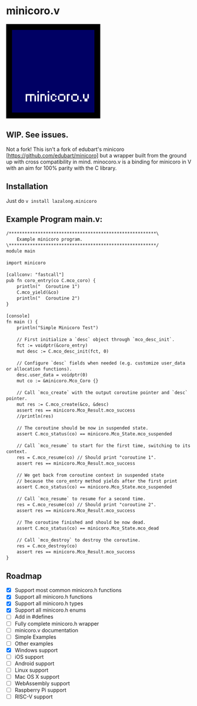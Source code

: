 # minicoro.v
![minicoro.v icon](icon.png)

## WIP. See issues.

Not a fork! This isn't a fork of edubart's minicoro [https://github.com/edubart/minicoro] but a wrapper built from the ground up with cross compatibility in mind.
minocoro.v is a binding for minicoro in V with an aim for 100% parity with the C library.


## Installation
Just do `v install lazalong.minicoro`
## Example Program main.v:
```
/********************************************************\
	Example minicoro program.
\********************************************************/
module main

import minicoro

[callconv: "fastcall"]
pub fn coro_entry(co C.mco_coro) {
	println("  Coroutine 1")
	C.mco_yield(&co)
	println("  Coroutine 2")
}

[console]
fn main () {
	println("Simple Minicoro Test")
 
	// First initialize a `desc` object through `mco_desc_init`.
	fct := voidptr(&coro_entry)
	mut desc := C.mco_desc_init(fct, 0)

	// Configure `desc` fields when needed (e.g. customize user_data or allocation functions).
	desc.user_data = voidptr(0)
	mut co := &minicoro.Mco_Coro {}

	// Call `mco_create` with the output coroutine pointer and `desc` pointer.
	mut res := C.mco_create(&co, &desc)
	assert res == minicoro.Mco_Result.mco_success
	//println(res) 

	// The coroutine should be now in suspended state.
	assert C.mco_status(co) == minicoro.Mco_State.mco_suspended

	// Call `mco_resume` to start for the first time, switching to its context.
	res = C.mco_resume(co) // Should print "coroutine 1".
	assert res == minicoro.Mco_Result.mco_success

	// We get back from coroutine context in suspended state 
	// because the coro_entry method yields after the first print
	assert C.mco_status(co) == minicoro.Mco_State.mco_suspended

	// Call `mco_resume` to resume for a second time.
	res = C.mco_resume(co) // Should print "coroutine 2".
	assert res == minicoro.Mco_Result.mco_success

	// The coroutine finished and should be now dead.
	assert C.mco_status(co) == minicoro.Mco_State.mco_dead

	// Call `mco_destroy` to destroy the coroutine.
	res = C.mco_destroy(co)
	assert res == minicoro.Mco_Result.mco_success
}

```
## Roadmap
- [x] Support most common minicoro.h functions
- [x] Support all minicoro.h functions
- [x] Support all minicoro.h types
- [x] Support all minicoro.h enums
- [ ] Add in #defines
- [ ] Fully complete minicoro.h wrapper
- [ ] minicoro.v documentation
- [ ] Simple Examples
- [ ] Other examples
- [x] Windows support
- [ ] iOS support 
- [ ] Android support
- [ ] Linux support
- [ ] Mac OS X support
- [ ] WebAssembly support
- [ ] Raspberry Pi support
- [ ] RISC-V support
